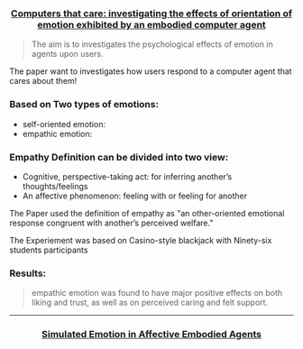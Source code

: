 <h3 align="center"><a href="https://amrmkayid.github.io/ResearchPapers/Affective%20Computing/Artifical%20Emotions/686296773fe5c70cff03eed434e816eea836.pdf">Computers that care: investigating the effects of orientation of emotion exhibited by an embodied computer agent</a></h3>

> The aim is to investigates the psychological effects of emotion in agents upon users.

The paper want to investigates how users respond to a computer agent that cares about them!

### Based on Two types of emotions:
- self-oriented emotion: 
- empathic emotion:

### Empathy Definition can be divided into two view:
- Cognitive, perspective-taking act: for inferring another’s thoughts/feelings
- An affective phenomenon: feeling with or feeling for another

The Paper used the definition of empathy as "an other-oriented emotional response congruent with another’s perceived welfare."

The Experiement was based on Casino-style blackjack with Ninety-six students participants

### Results:
> empathic emotion was found to have major positive effects on both liking and trust, as well as on perceived caring and felt support.

---

<h3 align="center"><a href="https://amrmkayid.github.io/ResearchPapers/Affective%20Computing/Artifical%20Emotions/10.1.1.205.8563.pdf">Simulated Emotion in Affective Embodied Agents</a></h3>